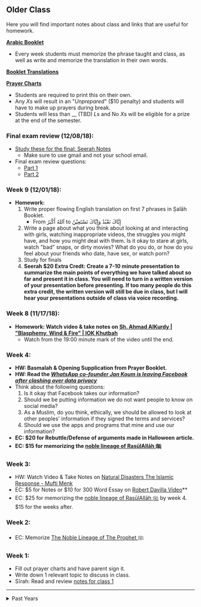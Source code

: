 ## Older Class
Here you will find important notes about class and links that are useful for homework. 

[**Arabic Booklet**](https://docs.google.com/document/d/1ytobjRGs8uK-O9xW1yqGiOJsly1gxuhGZsSK0El91KU/edit?usp=sharing)
- Every week students must memorize the phrase taught and class, as well as write and memorize the translation in their own words.

[**Booklet Translations**](https://docs.google.com/document/d/1ysXfgmkbDl2Qxi-9qAF0cWtt8Ucs8E9AveciSaWdFxs/edit?usp=sharing)

[**Prayer Charts**](https://docs.google.com/document/d/10r8J-O0p6TzG5Q4ko5ecl6XaQtnzPT-dc2YyPzZ4t1U/edit?usp=sharing)
- Students are required to print this on their own.
- Any *X*s will result in an "*Unprepared*" ($10 penalty) and students will have to make up prayers during break.
- Students will less than __ (TBD) *L*s and No *X*s will be eligible for a prize at the end of the semester.

### Final exam review (12/08/18):
- <a href="https://drive.google.com/open?id=1y8WXmSZhqnDGLrPU1MNW18L4yP7t87IV" target="_blank">Study these for the final: Seerah Notes</a>
    - Make sure to use gmail and not your school email.
- Final exam review questions:
    - <a href="http://jeopardylabs.com/play/isia-2018-semester-1" target="_blank">Part 1</a>
    - <a href="http://jeopardylabs.com/play/isia-2018-semester-1-part-2" target="_blank">Part 2</a>

### Week 9 (12/01/18):
- **Homework:**
    1. Write proper flowing English translation on first 7 phrases in Ṣalāh Booklet.
        - From اَللهُ أَكْبَرُ to إِيَّاكَ نَعْبُدُ وَإِيَّاكَ نَسْتَعِيْنُ
    2. Write a page about what you think about looking at and interacting with girls, watching inappropriate videos, the struggles you might have, and how you might deal with them. Is it okay to stare at girls, watch "bad" snaps, or dirty movies? What do you do, or how do you feel about your friends who date, have sex, or watch porn?
    3. Study for finals
    4. **Seerah $20 Extra Credt: Create a 7-10 minute presentation to summarize the main points of everything we have talked about so far and present it in class. You will need to turn in a written version of your presentation before presenting. If too many people do this extra credit, the written version will still be due in class, but I will hear your presentations outside of class via voice recording.**
    
### Week 8 (11/17/18):
- **Homework: Watch video & take notes on <a href="https://youtu.be/HQy9q6da_EY?t=1142" target="_blank">Sh. Ahmad AlKurdy | "Blasphemy, Wind & Fire" | IOK Khutbah</a>**
    - Watch from the 19:00 minute mark of the video until the end. 

### Week 4:
- **HW: Basmalah & Opening Supplication from Prayer Booklet.**
- **HW: Read the _[WhatsApp co-founder Jan Koum is leaving Facebook after clashing over data privacy](https://www.theverge.com/2018/4/30/17304792/whatsapp-jan-koum-facebook-data-privacy-encryption)_**
- Think about the following questions:
    1. Is it okay that Facebook takes our information?
    2. Should we be putting information we do not want people to know on social media?
    3. As a Muslim, do you think, ethically, we should be allowed to look at other peoples' information if they signed the terms and services?
    4. Should we use the apps and programs that mine and use our information?
- **EC: $20 for Rebuttle/Defense of arguments made in Halloween article.**
- **EC: $15 for memorizing the [noble lineage of RasūlAllāh ﷺ](https://docs.google.com/document/d/1jgTC9KYiErtroFH7_ks3oUeUad7kTeFG43VbAp0rbv4/edit?usp=sharing)**

### Week 3:
- HW: Watch Video & Take Notes on [Natural Disasters The Islamic Response - Mufti Menk](https://www.youtube.com/watch?v=0Ly2diWijes)
- EC: $5 for Notes or $10 for 300 Word Essay on [Robert Davilla Video](https://youtu.be/AWGXw9lpll4)**
- EC: $25 for memorizing the [noble lineage of RasūlAllāh ﷺ](https://docs.google.com/document/d/1jgTC9KYiErtroFH7_ks3oUeUad7kTeFG43VbAp0rbv4/edit?usp=sharing) by week 4. $15 for the weeks after.

### Week 2:
- EC: Memorize [The Noble Lineage of The Prophet ﷺ](https://docs.google.com/document/d/1jgTC9KYiErtroFH7_ks3oUeUad7kTeFG43VbAp0rbv4/edit?usp=sharing)

### Week 1:
- Fill out prayer charts and have parent sign it.
- Write down 1 relevant topic to discuss in class.
- Sīrah: Read and review [notes for class 1](https://docs.google.com/document/d/1OpDMNylQpj2bUupA1cbM13LdYGPWmFESFZ-B__xGLyU/edit?usp=sharing)

<hr/>
<details><summary>Past Years</summary>
    <a href="https://isocia.github.io/Older%20Class/2017-2018/2017-2018">2017-2018</a>
</details>
